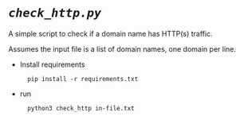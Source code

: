 _**`check_http.py`**_
===============
A simple script to check if a domain name has HTTP(s) traffic. 

Assumes the input file is a list of domain names, one domain
per line.

+ Install requirements

        pip install -r requirements.txt

+ run

        python3 check_http in-file.txt



